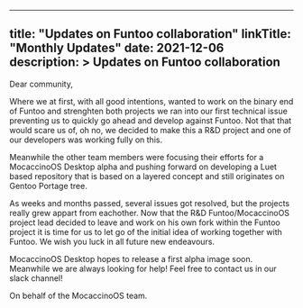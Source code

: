 
---
title: "Updates on Funtoo collaboration"
linkTitle: "Monthly Updates"
date: 2021-12-06
description: >
  Updates on Funtoo collaboration
---

Dear community,

Where we at first, with all good intentions, wanted to work on the binary end of Funtoo and strenghten both projects we ran into our first technical issue preventing us 
to quickly go ahead and develop against Funtoo. Not that that would scare us of, oh no, we decided to make this a R&D project and one of our developers was working fully on this.

Meanwhile the other team members were focusing their efforts for a MocaccinoOS Desktop alpha and pushing forward on developing a Luet based repository that is based on a layered concept and still originates on Gentoo Portage tree.

As weeks and months passed, several issues got resolved, but the projects really grew appart from eachother. Now that the R&D Funtoo/MocaccinoOS project lead decided to leave and work on his own fork within the Funtoo project it is time for us to let go of the initial idea of working together with Funtoo. We wish you luck in all future new endeavours.

MocaccinoOS Desktop hopes to release a first alpha image soon. Meanwhile we are always looking for help! Feel free to contact us in our slack channel!

On behalf of the MocaccinoOS team.